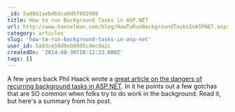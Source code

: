```yaml
---
_id: 5a88e1aebd6dca0d5f0d2908
title: How to run Background Tasks in ASP.NET
url: http://www.hanselman.com/blog/HowToRunBackgroundTasksInASPNET.aspx
category: articles
slug: 'how-to-run-background-tasks-in-asp-net'
user_id: 5a83ce59d6eb0005c4ecda2c
createdOn: '2014-08-30T10:12:23.000Z'
tags: []
---
```


A few years back Phil Haack wrote a <a href="http://haacked.com/archive/2011/10/16/the-dangers-of-implementing-recurring-background-tasks-in-asp-net.aspx/">great article on the dangers of recurring background tasks in ASP.NET</a>. In it he points out a few gotchas that are SO common when folks try to do work in the background. Read it, but here's a summary from his post.
